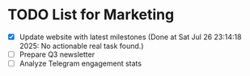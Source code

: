 # TODO List for Marketing

- [x] Update website with latest milestones  (Done at Sat Jul 26 23:14:18 2025: No actionable real task found.)
- [ ] Prepare Q3 newsletter
- [ ] Analyze Telegram engagement stats